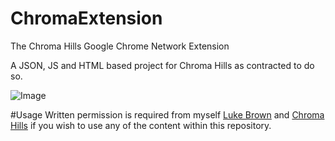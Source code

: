 ChromaExtension
===============

The Chroma Hills Google Chrome Network Extension


A JSON, JS and HTML based project for Chroma Hills as contracted to do so.

![Image](https://lh5.googleusercontent.com/O9LlDMXVNhV6kB-MUezc4p3T4i8tgIGJzZfKyD2V0selwtD6KGpNBYAz3iAA_weVJ3sN4DmxcQ=s640-h400-e365-rw)

#Usage
Written permission is required from myself [Luke Brown](mailto:me@luke.sx) and [Chroma Hills](mailto:info@chromahills.com) if you wish to use any of the content within this repository.
